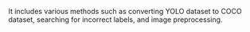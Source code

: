 It includes various methods such as converting YOLO dataset to COCO dataset, searching for incorrect labels, and image preprocessing.
